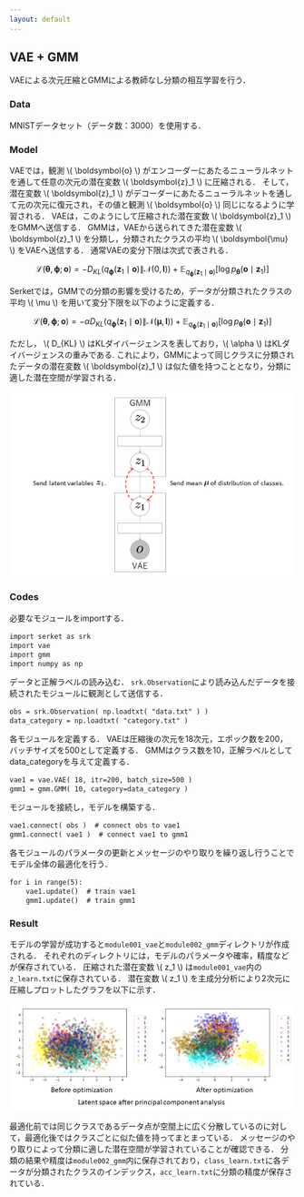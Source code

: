 ```yaml
---
layout: default
---
```

## VAE + GMM
VAEによる次元圧縮とGMMによる教師なし分類の相互学習を行う．

### Data
MNISTデータセット（データ数：3000）を使用する．

### Model
VAEでは，観測 \\( \boldsymbol{o} \\) がエンコーダーにあたるニューラルネットを通して任意の次元の潜在変数 \\( \boldsymbol{z}_1 \\) に圧縮される．
そして，潜在変数 \\( \boldsymbol{z}_1 \\) がデコーダーにあたるニューラルネットを通して元の次元に復元され，その値と観測 \\( \boldsymbol{o} \\) 同じになるように学習される．
VAEは，このようにして圧縮された潜在変数 \\( \boldsymbol{z}_1 \\) をGMMへ送信する．
GMMは，VAEから送られてきた潜在変数 \\( \boldsymbol{z}_1 \\) を分類し，分類されたクラスの平均 \\( \boldsymbol{\mu} \\) をVAEへ送信する．
通常VAEの変分下限は次式で表される．

$$
\mathcal{L}( \boldsymbol{\theta}, \boldsymbol{\phi}; \boldsymbol{o} ) = -D_{KL} ( q_{ \boldsymbol{\phi} }( \boldsymbol{z}_1 \mid \boldsymbol{o} ) \| \mathcal{N} ( 0, \boldsymbol{I} ) ) + \mathbb{E}_{ q_{ \boldsymbol{\phi} }( \boldsymbol{z}_1 \mid  \boldsymbol{o} ) } [ \log{ p_{ \boldsymbol{\theta} } ( \boldsymbol{o} \mid \boldsymbol{z}_1 ) } ]
$$

Serketでは，GMMでの分類の影響を受けるため，データが分類されたクラスの平均 \\( \mu \\) を用いて変分下限を以下のように定義する．

$$
\mathcal{L}( \boldsymbol{\theta}, \boldsymbol{\phi}; \boldsymbol{o} ) = - \alpha D_{KL} ( q_{ \boldsymbol{\phi} } ( \boldsymbol{z}_1 \mid \boldsymbol{o} ) \| \mathcal{N} ( \boldsymbol{\mu}, \boldsymbol{I} ) ) + \mathbb{E}_{ q_{ \boldsymbol{\phi} } ( \boldsymbol{z}_1 \mid \boldsymbol{o} ) } [ \log{ p_{ \boldsymbol{\theta} } ( \boldsymbol{o} \mid \boldsymbol{z}_1 ) } ]
$$

ただし， \\( D_{KL} \\) はKLダイバージェンスを表しており，\\( \alpha \\) はKLダイバージェンスの重みである.
これにより，GMMによって同じクラスに分類されたデータの潜在変数 \\( \boldsymbol{z}_1 \\) は似た値を持つこととなり，分類に適した潜在空間が学習される．

<div align="center">
<img src="img/vae-gmm/vae-gmm.png" width="530px">
</div>

### Codes
必要なモジュールをimportする．

```
import serket as srk
import vae
import gmm
import numpy as np
```

データと正解ラベルの読み込む．
`srk.Observation`により読み込んだデータを接続されたモジュールに観測として送信する．

```
obs = srk.Observation( np.loadtxt( "data.txt" ) )
data_category = np.loadtxt( "category.txt" )
```

各モジュールを定義する．
VAEは圧縮後の次元を18次元，エポック数を200，バッチサイズを500として定義する．
GMMはクラス数を10，正解ラベルとしてdata_categoryを与えて定義する．

```
vae1 = vae.VAE( 18, itr=200, batch_size=500 )
gmm1 = gmm.GMM( 10, category=data_category )
```

モジュールを接続し，モデルを構築する．

```
vae1.connect( obs )  # connect obs to vae1
gmm1.connect( vae1 )  # connect vae1 to gmm1
```

各モジュールのパラメータの更新とメッセージのやり取りを繰り返し行うことでモデル全体の最適化を行う．

```
for i in range(5):
    vae1.update()  # train vae1
    gmm1.update()  # train gmm1
```

### Result
モデルの学習が成功すると`module001_vae`と`module002_gmm`ディレクトリが作成される．
それぞれのディレクトリには，モデルのパラメータや確率，精度などが保存されている．
圧縮された潜在変数 \\( z_1 \\) は`module001_vae`内の`z_learn.txt`に保存されている．
潜在変数 \\( z_1 \\) を主成分分析により2次元に圧縮しプロットしたグラフを以下に示す．

<div align="center">
<img src="img/vae-gmm/pca.png" width="550px">
</div>

最適化前では同じクラスであるデータ点が空間上に広く分散しているのに対して，最適化後ではクラスごとに似た値を持ってまとまっている．
メッセージのやり取りによって分類に適した潜在空間が学習されていることが確認できる．
分類の結果や精度は`module002_gmm`内に保存されており，`class_learn.txt`に各データが分類されたクラスのインデックス，`acc_learn.txt`に分類の精度が保存されている．
